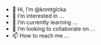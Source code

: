 - 👋 Hi, I’m @knmtglcka
- 👀 I’m interested in ...
- 🌱 I’m currently learning ...
- 💞️ I’m looking to collaborate on ...
- 📫 How to reach me ...

<!---
knmtglcka/knmtglcka is a ✨ special ✨ repository because its `README.md` (this file) appears on your GitHub profile.
You can click the Preview link to take a look at your changes.
--->

